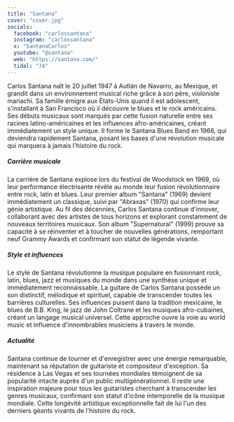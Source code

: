 ```yaml
---
title: "Santana"
cover: "cover.jpg"
socials:
  facebook: "carlossantana"
  instagram: "carlossantana"
  x: "SantanaCarlos"
  youtube: "@santana"
  web: "https://santana.com/"
  tidal: "74"
---
```


Carlos Santana naît le 20 juillet 1947 à Autlán de Navarro, au Mexique, et grandit dans un environnement musical riche
grâce à son père, violoniste mariachi. Sa famille émigre aux États-Unis quand il est adolescent, s'installant à San
Francisco où il découvre le blues et le rock américains. Ses débuts musicaux sont marqués par cette fusion naturelle
entre ses racines latino-américaines et les influences afro-américaines, créant immédiatement un style unique. Il forme
le Santana Blues Band en 1966, qui deviendra rapidement Santana, posant les bases d'une révolution musicale qui marquera
à jamais l'histoire du rock.

##### Carrière musicale

La carrière de Santana explose lors du festival de Woodstock en 1969, où leur performance électrisante révèle au monde
leur fusion révolutionnaire entre rock, latin et blues. Leur premier album "Santana" (1969) devient immédiatement un
classique, suivi par "Abraxas" (1970) qui confirme leur génie artistique. Au fil des décennies, Carlos Santana continue
d'innover, collaborant avec des artistes de tous horizons et explorant constamment de nouveaux territoires musicaux. Son
album "Supernatural" (1999) prouve sa capacité à se réinventer et à toucher de nouvelles générations, remportant neuf
Grammy Awards et confirmant son statut de légende vivante.

##### Style et influences

Le style de Santana révolutionne la musique populaire en fusionnant rock, latin, blues, jazz et musiques du monde dans
une synthèse unique et immédiatement reconnaissable. La guitare de Carlos Santana possède un son distinctif, mélodique
et spirituel, capable de transcender toutes les barrières culturelles. Ses influences puisent dans la tradition
mexicaine, le blues de B.B. King, le jazz de John Coltrane et les musiques afro-cubaines, créant un langage musical
universel. Cette approche ouvre la voie au world music et influence d'innombrables musiciens à travers le monde.

##### Actualité

Santana continue de tourner et d'enregistrer avec une énergie remarquable, maintenant sa réputation de guitariste et
compositeur d'exception. Sa résidence à Las Vegas et ses tournées mondiales témoignent de sa popularité intacte auprès
d'un public multigénérationnel. Il reste une inspiration majeure pour tous les guitaristes cherchant à transcender les
genres musicaux, confirmant son statut d'icône intemporelle de la musique mondiale. Cette longévité artistique
exceptionnelle fait de lui l'un des derniers géants vivants de l'histoire du rock.
